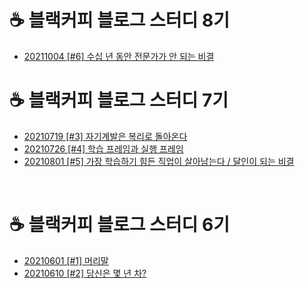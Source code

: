 # ☕ 블랙커피 블로그 스터디 8기
- [20211004 [#6] 수십 년 동안 전문가가 안 되는 비결](https://paradise7.tistory.com/49)

# ☕ 블랙커피 블로그 스터디 7기
- [20210719 [#3] 자기계발은 복리로 돌아온다](https://paradise7.tistory.com/46)
- [20210726 [#4] 학습 프레임과 실행 프레임](https://paradise7.tistory.com/47)
- [20210801 [#5] 가장 학습하기 힘든 직업이 살아남는다 / 달인이 되는 비결](https://paradise7.tistory.com/48)
<br>

# ☕ 블랙커피 블로그 스터디 6기
- [20210601 [#1] 머리말](https://paradise7.tistory.com/44)
- [20210610 [#2] 당신은 몇 년 차?](https://paradise7.tistory.com/45)
